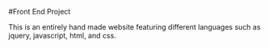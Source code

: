 #Front End Project

This is an entirely hand made website featuring different languages such as jquery, javascript, html, and css.
